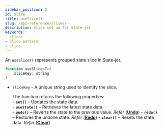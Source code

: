 ```yaml
---
sidebar_position: 2
id: slice
title: useSlice()
slug: /api-reference/slices/
description: Slice set up for State-jet
keywords:
- slices
- slice pattern
- slice
---
```


An `useSlice()` represents grouped state slice in State-jet.
```jsx
function useSlice<T>(
    sliceKey: string
) 
```

- `sliceKey` - A unique string used to identify the slice.

   The function returns the following properties:  
        - **`set()`** – Updates the state data.  
        - **`useState()`** – Retrieves the latest state data.  
        - **`undo()`** – Reverts the state to the previous value. *Refer* (**[Undo](/docs/api-reference/redo-undo)**)
        - **`redo()`** – Restores the undone state. *Refer* (**[Redo](/docs/api-reference/redo-undo)**)
        - **`clear()`** – Resets the state data. *Refer* (**[Clear](/docs/api-reference/redo-undo)**)